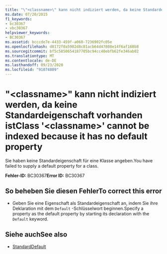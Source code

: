 ```yaml
---
title: "\"<classname>\" kann nicht indiziert werden, da keine Standardeigenschaft vorhanden ist"
ms.date: 07/20/2015
f1_keywords:
- bc30367
- vbc30367
helpviewer_keywords:
- BC30367
ms.assetid: bcccde7e-4433-459f-a060-7236902fc05e
ms.openlocfilehash: d8172f0a5902d8c81acb64d47808e14f6af168b8
ms.sourcegitcommit: bf5c5850654187705bc94cc40ebfb62fe346ab02
ms.translationtype: MT
ms.contentlocale: de-DE
ms.lasthandoff: 09/23/2020
ms.locfileid: "91074809"
---
```

# <a name="class-classname-cannot-be-indexed-because-it-has-no-default-property"></a><span data-ttu-id="69948-102">"\<classname>" kann nicht indiziert werden, da keine Standardeigenschaft vorhanden ist</span><span class="sxs-lookup"><span data-stu-id="69948-102">Class '\<classname>' cannot be indexed because it has no default property</span></span>

<span data-ttu-id="69948-103">Sie haben keine Standardeigenschaft für eine Klasse angeben.</span><span class="sxs-lookup"><span data-stu-id="69948-103">You have failed to supply a default property for a class.</span></span>  
  
 <span data-ttu-id="69948-104">**Fehler-ID:** BC30367</span><span class="sxs-lookup"><span data-stu-id="69948-104">**Error ID:** BC30367</span></span>  
  
## <a name="to-correct-this-error"></a><span data-ttu-id="69948-105">So beheben Sie diesen Fehler</span><span class="sxs-lookup"><span data-stu-id="69948-105">To correct this error</span></span>  
  
- <span data-ttu-id="69948-106">Geben Sie eine Eigenschaft als Standardeigenschaft an, indem Sie ihre Deklaration mit dem `Default` -Schlüsselwort beginnen.</span><span class="sxs-lookup"><span data-stu-id="69948-106">Specify a property as the default property by starting its declaration with the `Default` keyword.</span></span>  
  
## <a name="see-also"></a><span data-ttu-id="69948-107">Siehe auch</span><span class="sxs-lookup"><span data-stu-id="69948-107">See also</span></span>

- [<span data-ttu-id="69948-108">Standard</span><span class="sxs-lookup"><span data-stu-id="69948-108">Default</span></span>](../language-reference/modifiers/default.md)

